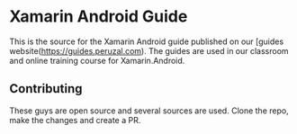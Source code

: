 # Xamarin Android Guide

This is the source for the Xamarin Android guide published on our [guides website(https://guides.peruzal.com). The guides are used in our classroom and online training course for Xamarin.Android.


## Contributing

These guys are open source and several sources are used. Clone the repo, make the changes and create a PR.
